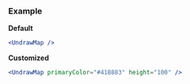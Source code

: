 ### Example

**Default**
```jsx
<UndrawMap />
```

**Customized**
```jsx
<UndrawMap primaryColor="#41B883" height="100" />
```

